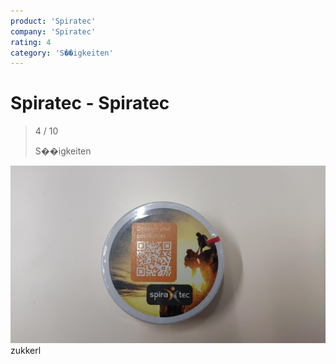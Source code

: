 ```yaml
---
product: 'Spiratec'
company: 'Spiratec'
rating: 4
category: 'S��igkeiten'
---
```


# Spiratec - Spiratec
>
> 4 / 10
>
> S��igkeiten

![Spiratec](assets\spiratec-spiratec-a9ea83be-703d-4aff-a60b-9b99d437903e.jpg)
zukkerl
